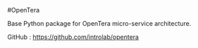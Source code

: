 #OpenTera

Base Python package for OpenTera micro-service architecture.

GitHub : https://github.com/introlab/opentera